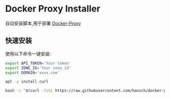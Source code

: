 # Docker Proxy Installer

自动安装脚本,用于部署 [Docker-Proxy](https://github.com/dqzboy/Docker-Proxy)

## 快速安装

使用以下命令一键安装:

```bash
export API_TOKEN='Your token'
export ZONE_ID='Your zone_id'
export DOMAIN='xxxx.com'

apt -y install curl

bash -c "$(curl -fsSL https://raw.githubusercontent.com/hanzch/docker-git-proxy/main/install/install.sh)"
